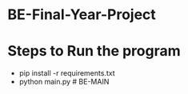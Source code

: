 ﻿# BE-Final-Year-Project

# Steps to Run the program
- pip install -r requirements.txt
- python main.py
#   B E - M A I N  
 